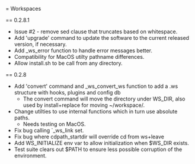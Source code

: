 = Workspaces

== 0.2.8.1

* Issue #2 - remove sed clause that truncates based on whitespace.
* Add 'upgrade' command to update the software to the current released
  version, if necessary.
* Add \_ws\_error function to handle error messages better.
* Compatibility for MacOS utilty pathname differences.
* Allow install.sh to be call from any directory.

== 0.2.8

* Add 'convert' command and \_ws\_convert\_ws function to add a .ws structure
  with hooks, plugins and config db
    * The convert command will move the directory under WS\_DIR, also used by
      install+replace for moving ~/workspace/.
* Change utilties to use internal functions which in turn use absolute paths.
    * Needs testing on MacOS.
* Fix bug calling `_ws_link set.
* Fix bug where cdpath\_startdir will override cd from ws+leave
* Add WS_INITIALIZE env var to allow initialization when $WS_DIR exists.
* Test suite clears out $PATH to ensure less possible corruption of the
  environment.
